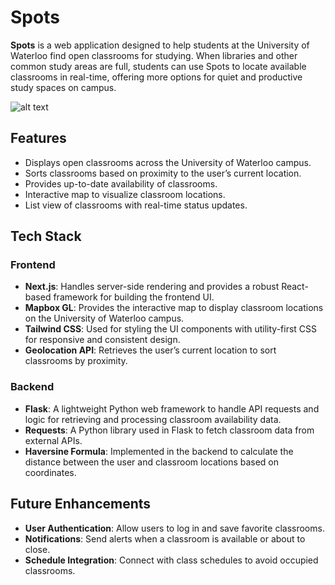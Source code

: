 # Spots

**Spots** is a web application designed to help students at the University of Waterloo find open classrooms for studying. When libraries and other common study areas are full, students can use Spots to locate available classrooms in real-time, offering more options for quiet and productive study spaces on campus.

![alt text](SpotsDemoImage.png)

## Features

-   Displays open classrooms across the University of Waterloo campus.
-   Sorts classrooms based on proximity to the user’s current location.
-   Provides up-to-date availability of classrooms.
-   Interactive map to visualize classroom locations.
-   List view of classrooms with real-time status updates.

## Tech Stack

### Frontend

-   **Next.js**: Handles server-side rendering and provides a robust React-based framework for building the frontend UI.
-   **Mapbox GL**: Provides the interactive map to display classroom locations on the University of Waterloo campus.
-   **Tailwind CSS**: Used for styling the UI components with utility-first CSS for responsive and consistent design.
-   **Geolocation API**: Retrieves the user’s current location to sort classrooms by proximity.

### Backend

-   **Flask**: A lightweight Python web framework to handle API requests and logic for retrieving and processing classroom availability data.
-   **Requests**: A Python library used in Flask to fetch classroom data from external APIs.
-   **Haversine Formula**: Implemented in the backend to calculate the distance between the user and classroom locations based on coordinates.

## Future Enhancements

-   **User Authentication**: Allow users to log in and save favorite classrooms.
-   **Notifications**: Send alerts when a classroom is available or about to close.
-   **Schedule Integration**: Connect with class schedules to avoid occupied classrooms.
